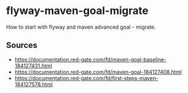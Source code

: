 # flyway-maven-goal-migrate
How to start with flyway and maven advanced goal - migrate. 

## Sources
- https://documentation.red-gate.com/fd/maven-goal-baseline-184127431.html
- https://documentation.red-gate.com/fd/maven-goal-184127408.html
- https://documentation.red-gate.com/fd/first-steps-maven-184127578.html